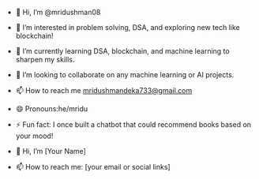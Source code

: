 - 👋 Hi, I’m @mridushman08
- 👀 I’m interested in problem solving, DSA, and exploring new tech like blockchain!
- 🌱 I’m currently learning DSA, blockchain, and machine learning to sharpen my skills.
- 💞️ I’m looking to collaborate on any machine learning or AI projects.
- 📫 How to reach me mridushmandeka733@gmail.com
- 😄 Pronouns:he/mridu
- ⚡ Fun fact: I once built a chatbot that could recommend books based on your mood!   

- 👋 Hi, I’m [Your Name]  
  
    
- 📫 How to reach me: [your email or social links]  

